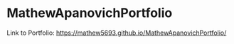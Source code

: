 # MathewApanovichPortfolio
Link to Portfolio:  https://mathew5693.github.io/MathewApanovichPortfolio/
